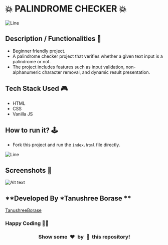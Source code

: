 # **💥 PALINDROME CHECKER 💥**
![Line](https://github.com/Avdhesh-Varshney/WebMasterLog/assets/114330097/4b78510f-a941-45f8-a9d5-80ed0705e847)

## **Description / Functionalities 📃**

- Beginner friendly project.
- A palindrome checker project that verifies whether a given text input is a palindrome or not.
- The project includes features such as input validation, non-alphanumeric character removal, and dynamic result presentation.

## **Tech Stack Used 🎮**

- HTML
- CSS
- Vanilla JS

## **How to run it? 🕹️**

<!-- add the steps how to run the project -->
- Fork this project and run the `index.html` file directly.

![Line](https://github.com/Avdhesh-Varshney/WebMasterLog/assets/114330097/4b78510f-a941-45f8-a9d5-80ed0705e847)

## **Screenshots 📸**
![Alt text](https://github.com/Avdhesh-Varshney/Palindrome-Checker/WebMasterLog/assets/114330097/32af646e-8d15-4da0-ad3d-3b540fb10029)

## **Developed By ***Tanushree Borase** **

[TanushreeBorase](https://github.com/TanushreeBorase)

### **Happy Coding 🧑‍💻**

<h3 align="center">Show some &nbsp;❤️&nbsp; by &nbsp;🌟&nbsp; this repository!</h3>

